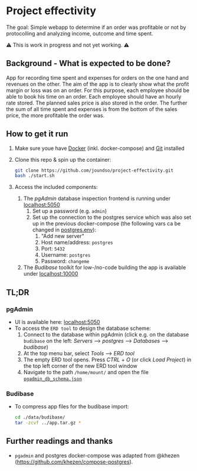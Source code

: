 # Project effectivity

The goal: Simple webapp to determine if an order was profitable or not by protocolling and analyzing income, outcome and time spent.

⚠️ This is work in progress and not yet working. ⚠️

## Background - What is expected to be done?

App for recording time spent and expenses for orders on the one hand and revenues on the other. The aim of the app is to clearly show what the profit margin or loss was on an order. For this purpose, each employee should be able to book his time on an order. Each employee should have an hourly rate stored. The planned sales price is also stored in the order. The further the sum of all time spent and expenses is from the bottom of the sales price, the more profitable the order was.

## How to get it run

1. Make sure youe have [Docker](https://docs.docker.com/get-docker/) (inkl. docker-compose) and [Git](https://git-scm.com/book/en/v2/Getting-Started-Installing-Git) installed
2. Clone this repo & spin up the container:

    ```bash
    git clone https://github.com/joundso/project-effectivity.git
    bash ./start.sh
    ```

3. Access the included components:
   1. The *pgAdmin* database inspection frontend is running under [localhost:5050](http://localhost:5050/)
      1. Set up a password (e.g. `admin`)
      2. Set up the connection to the postgres service which was also set up in the previous docker-compose (the following vars ca be changed in [postgres.env](./docker/postgres.env)):
         1. "Add new server"
         2. Host name/address: `postgres`
         3. Port: `5432`
         4. Username: `postgres`
         5. Password: `changeme`
   2. The *Budibase* toolkit for low-/no-code building the app is available under [localhost:10000](http://localhost:10000/)

## TL;DR

### pgAdmin

- UI is available here: [localhost:5050](http://localhost:5050/)
- To access the `ERD tool` to design the database scheme:
  1. Connect to the database within pgAdmin (click e.g. on the database `budibase` on the left: *Servers* --> *postgres* --> *Databases* --> *budibase*)
  2. At the top menu bar, select *Tools* --> *ERD tool*
  3. The empty ERD tool opens. Press *CTRL* + *O* (or click *Load Project*) in the top left corner of the new ERD tool window
  4. Navigate to the path `/home/mount/` and open the file [`pgadmin_db_schema.json`](./data/db/pgadmin_db_schema.json)

### Budibase

- To compress app files for the budibase import:

    ```bash
    cd ./data/budibase/
    tar -zcvf ../app.tar.gz *
    ```

## Further readings and thanks

- `pgadmin` and postgres docker-compose was adapted from @khezen (<https://github.com/khezen/compose-postgres>).
